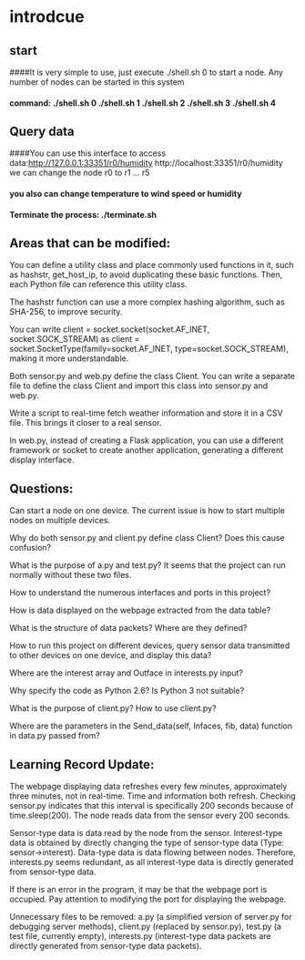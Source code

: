 # introdcue
## start
####It is very simple to use, just execute ./shell.sh 0 to start a node. Any number of nodes can be started in this system
#### command:  ./shell.sh 0  ./shell.sh 1  ./shell.sh 2   ./shell.sh 3  ./shell.sh 4

## Query data
####You can use this interface to access data:http://127.0.0.1:33351/r0/humidity http://localhost:33351/r0/humidity  
we can change the node r0 to r1 ... r5

#### you also can change temperature to wind speed or humidity

#### Terminate the process: ./terminate.sh

## Areas that can be modified:

You can define a utility class and place commonly used functions in it, such as hashstr, get_host_ip, to avoid duplicating these basic functions. Then, each Python file can reference this utility class.

The hashstr function can use a more complex hashing algorithm, such as SHA-256, to improve security.

You can write client = socket.socket(socket.AF_INET, socket.SOCK_STREAM) as client = socket.SocketType(family=socket.AF_INET, type=socket.SOCK_STREAM), making it more understandable.

Both sensor.py and web.py define the class Client. You can write a separate file to define the class Client and import this class into sensor.py and web.py.

Write a script to real-time fetch weather information and store it in a CSV file. This brings it closer to a real sensor.

In web.py, instead of creating a Flask application, you can use a different framework or socket to create another application, generating a different display interface.

## Questions:

Can start a node on one device. The current issue is how to start multiple nodes on multiple devices.

Why do both sensor.py and client.py define class Client? Does this cause confusion?

What is the purpose of a.py and test.py? It seems that the project can run normally without these two files.

How to understand the numerous interfaces and ports in this project?

How is data displayed on the webpage extracted from the data table?

What is the structure of data packets? Where are they defined?

How to run this project on different devices, query sensor data transmitted to other devices on one device, and display this data?

Where are the interest array and Outface in interests.py input?

Why specify the code as Python 2.6? Is Python 3 not suitable?

What is the purpose of client.py? How to use client.py?

Where are the parameters in the Send_data(self, Infaces, fib, data) function in data.py passed from?

## Learning Record Update:

The webpage displaying data refreshes every few minutes, approximately three minutes, not in real-time. Time and information both refresh. Checking sensor.py indicates that this interval is specifically 200 seconds because of time.sleep(200). The node reads data from the sensor every 200 seconds.

Sensor-type data is data read by the node from the sensor. Interest-type data is obtained by directly changing the type of sensor-type data (Type: sensor->interest). Data-type data is data flowing between nodes. Therefore, interests.py seems redundant, as all interest-type data is directly generated from sensor-type data.

If there is an error in the program, it may be that the webpage port is occupied. Pay attention to modifying the port for displaying the webpage.

Unnecessary files to be removed: a.py (a simplified version of server.py for debugging server methods), client.py (replaced by sensor.py), test.py (a test file, currently empty), interests.py (interest-type data packets are directly generated from sensor-type data packets).

